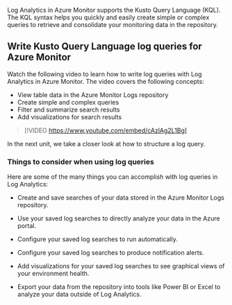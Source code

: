Log Analytics in Azure Monitor supports the Kusto Query Language (KQL). The KQL syntax helps you quickly and easily create simple or complex queries to retrieve and consolidate your monitoring data in the repository. 

## Write Kusto Query Language log queries for Azure Monitor

Watch the following video to learn how to write log queries with Log Analytics in Azure Monitor. The video covers the following concepts:

- View table data in the Azure Monitor Logs repository
- Create simple and complex queries
- Filter and summarize search results
- Add visualizations for search results

> [!VIDEO https://www.youtube.com/embed/cAzlAg2L1Bg]

In the next unit, we take a closer look at how to structure a log query.

### Things to consider when using log queries

Here are some of the many things you can accomplish with log queries in Log Analytics:

- Create and save searches of your data stored in the Azure Monitor Logs repository.

- Use your saved log searches to directly analyze your data in the Azure portal.

- Configure your saved log searches to run automatically.

- Configure your saved log searches to produce notification alerts.

- Add visualizations for your saved log searches to see graphical views of your environment health.

- Export your data from the repository into tools like Power BI or Excel to analyze your data outside of Log Analytics.

